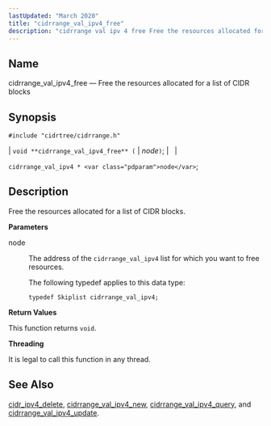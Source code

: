 ```yaml
---
lastUpdated: "March 2020"
title: "cidrrange_val_ipv4_free"
description: "cidrrange val ipv 4 free Free the resources allocated for a list of CIDR blocks void cidrrange val ipv 4 free node cidrrange val ipv 4 node Free the resources allocated for a list of CIDR blocks node The address of the cidrrange val ipv 4 list for which you..."
---
```


<a name="apis.cidrrange_val_ipv4_free"></a> 
## Name

cidrrange_val_ipv4_free — Free the resources allocated for a list of CIDR blocks

## Synopsis

`#include "cidrtree/cidrrange.h"`

| `void **cidrrange_val_ipv4_free** (` | <var class="pdparam">node</var>`)`; |   |

`cidrrange_val_ipv4 * <var class="pdparam">node</var>`;<a name="idp48391824"></a> 
## Description

Free the resources allocated for a list of CIDR blocks.

**<a name="idp48393056"></a> Parameters**

<dl class="variablelist">

<dt>node</dt>

<dd>

The address of the `cidrrange_val_ipv4` list for which you want to free resources.

The following typedef applies to this data type:

`typedef Skiplist cidrrange_val_ipv4;`

</dd>

</dl>

**<a name="idp48397696"></a> Return Values**

This function returns `void`.

**<a name="idp48399056"></a> Threading**

It is legal to call this function in any thread.

<a name="idp48400160"></a> 
## See Also

[cidr_ipv4_delete](/momentum/3/3-api/apis-cidr-ipv-4-delete), [cidrrange_val_ipv4_new](/momentum/3/3-api/apis-cidrrange-val-ipv-4-new), [cidrrange_val_ipv4_query](/momentum/3/3-api/apis-cidrrange-val-ipv-4-query), and [cidrrange_val_ipv4_update](/momentum/3/3-api/apis-cidrrange-val-ipv-4-update).